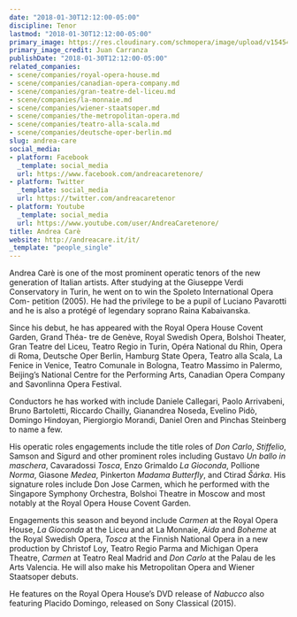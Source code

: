 ```yaml
---
date: "2018-01-30T12:12:00-05:00"
discipline: Tenor
lastmod: "2018-01-30T12:12:00-05:00"
primary_image: https://res.cloudinary.com/schmopera/image/upload/v1545409169/media/webhook-uploads/1517332217162/Andrea-Care%CC%80_-pc-Juan-Carranza.jpg.jpg
primary_image_credit: Juan Carranza
publishDate: "2018-01-30T12:12:00-05:00"
related_companies:
- scene/companies/royal-opera-house.md
- scene/companies/canadian-opera-company.md
- scene/companies/gran-teatre-del-liceu.md
- scene/companies/la-monnaie.md
- scene/companies/wiener-staatsoper.md
- scene/companies/the-metropolitan-opera.md
- scene/companies/teatro-alla-scala.md
- scene/companies/deutsche-oper-berlin.md
slug: andrea-care
social_media:
- platform: Facebook
  _template: social_media
  url: https://www.facebook.com/andreacaretenore/
- platform: Twitter
  _template: social_media
  url: https://twitter.com/andreacaretenor
- platform: Youtube
  _template: social_media
  url: https://www.youtube.com/user/AndreaCaretenore/
title: Andrea Carè
website: http://andreacare.it/it/
_template: "people_single"
---
```


Andrea Carè is one of the most prominent operatic tenors of the new generation of Italian artists. After studying at the Giuseppe Verdi Conservatory in Turin, he went
on to win the Spoleto International Opera Com- petition (2005). He had the privilege to be a pupil of Luciano Pavarotti and he is also a protégé of legendary soprano Raina Kabaivanska.

Since his debut, he has appeared with the Royal Opera House Covent Garden, Grand Théa- tre de Genève, Royal Swedish Opera, Bolshoi Theater, Gran Teatre del Liceu, Teatro Regio in Turin, Opéra National du Rhin, Opera di Roma, Deutsche Oper Berlin, Hamburg State Opera, Teatro alla Scala, La Fenice in Venice, Teatro Comunale in Bologna, Teatro Massimo in Palermo, Beijing’s National Centre for the Performing Arts, Canadian Opera Company and Savonlinna Opera Festival.

Conductors he has worked with include Daniele Callegari, Paolo Arrivabeni, Bruno Bartoletti, Riccardo Chailly, Gianandrea Noseda, Evelino Pidò, Domingo Hindoyan, Piergiorgio Morandi, Daniel Oren and Pinchas Steinberg to name a few.

His operatic roles engagements include the title roles of *Don Carlo*, *Stiffelio*, Samson and Sigurd and other prominent roles including Gustavo *Un ballo in maschera*, Cavaradossi *Tosca*, Enzo Grimaldo *La Gioconda*, Pollione *Norma*, Giasone *Medea*, Pinkerton *Madama Butterfly*, and Ctirad *Šárka*. His signature roles include Don Jose Carmen, which he performed with the Singapore Symphony Orchestra, Bolshoi Theatre in Moscow and most notably at the Royal Opera House Covent Garden.

Engagements this season and beyond include *Carmen* at the Royal Opera House, *La Gioconda* at the Liceu and at La Monnaie, *Aida* and *Boheme* at the Royal Swedish Opera, *Tosca* at the Finnish National Opera in a new production by Christof Loy, Teatro Regio Parma and Michigan Opera Theatre, *Carmen* at Teatro Real Madrid and *Don Carlo* at the Palau de les Arts Valencia. He will also make his Metropolitan Opera and Wiener Staatsoper debuts.

He features on the Royal Opera House’s DVD release of *Nabucco* also featuring Placido Domingo, released on Sony Classical (2015).
